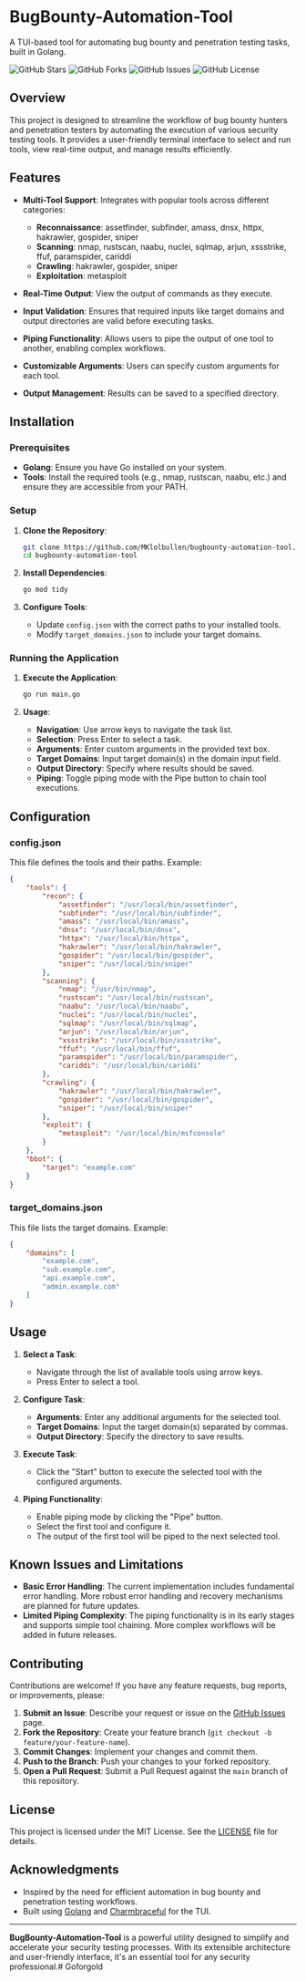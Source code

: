 # BugBounty-Automation-Tool

A TUI-based tool for automating bug bounty and penetration testing tasks, built in Golang.

![GitHub Stars](https://img.shields.io/github/stars/yourusername/bugbounty-automation-tool)
![GitHub Forks](https://img.shields.io/github/forks/yourusername/bugbounty-automation-tool)
![GitHub Issues](https://img.shields.io/github/issues/yourusername/bugbounty-automation-tool)
![GitHub License](https://img.shields.io/github/license/yourusername/bugbounty-automation-tool)

## Overview

This project is designed to streamline the workflow of bug bounty hunters and penetration testers by automating the execution of various security testing tools. It provides a user-friendly terminal interface to select and run tools, view real-time output, and manage results efficiently.

## Features

- **Multi-Tool Support**: Integrates with popular tools across different categories:
  - **Reconnaissance**: assetfinder, subfinder, amass, dnsx, httpx, hakrawler, gospider, sniper
  - **Scanning**: nmap, rustscan, naabu, nuclei, sqlmap, arjun, xssstrike, ffuf, paramspider, cariddi
  - **Crawling**: hakrawler, gospider, sniper
  - **Exploitation**: metasploit

- **Real-Time Output**: View the output of commands as they execute.

- **Input Validation**: Ensures that required inputs like target domains and output directories are valid before executing tasks.

- **Piping Functionality**: Allows users to pipe the output of one tool to another, enabling complex workflows.

- **Customizable Arguments**: Users can specify custom arguments for each tool.

- **Output Management**: Results can be saved to a specified directory.

## Installation

### Prerequisites

- **Golang**: Ensure you have Go installed on your system.
- **Tools**: Install the required tools (e.g., nmap, rustscan, naabu, etc.) and ensure they are accessible from your PATH.

### Setup

1. **Clone the Repository**:
   ```bash
   git clone https://github.com/MKlolbullen/bugbounty-automation-tool.git
   cd bugbounty-automation-tool
   ```

2. **Install Dependencies**:
   ```bash
   go mod tidy
   ```

3. **Configure Tools**:
   - Update `config.json` with the correct paths to your installed tools.
   - Modify `target_domains.json` to include your target domains.

### Running the Application

1. **Execute the Application**:
   ```bash
   go run main.go
   ```

2. **Usage**:
   - **Navigation**: Use arrow keys to navigate the task list.
   - **Selection**: Press Enter to select a task.
   - **Arguments**: Enter custom arguments in the provided text box.
   - **Target Domains**: Input target domain(s) in the domain input field.
   - **Output Directory**: Specify where results should be saved.
   - **Piping**: Toggle piping mode with the Pipe button to chain tool executions.

## Configuration

### config.json

This file defines the tools and their paths. Example:

```json
{
    "tools": {
        "recon": {
            "assetfinder": "/usr/local/bin/assetfinder",
            "subfinder": "/usr/local/bin/subfinder",
            "amass": "/usr/local/bin/amass",
            "dnsx": "/usr/local/bin/dnsx",
            "httpx": "/usr/local/bin/httpx",
            "hakrawler": "/usr/local/bin/hakrawler",
            "gospider": "/usr/local/bin/gospider",
            "sniper": "/usr/local/bin/sniper"
        },
        "scanning": {
            "nmap": "/usr/bin/nmap",
            "rustscan": "/usr/local/bin/rustscan",
            "naabu": "/usr/local/bin/naabu",
            "nuclei": "/usr/local/bin/nuclei",
            "sqlmap": "/usr/local/bin/sqlmap",
            "arjun": "/usr/local/bin/arjun",
            "xssstrike": "/usr/local/bin/xssstrike",
            "ffuf": "/usr/local/bin/ffuf",
            "paramspider": "/usr/local/bin/paramspider",
            "cariddi": "/usr/local/bin/cariddi"
        },
        "crawling": {
            "hakrawler": "/usr/local/bin/hakrawler",
            "gospider": "/usr/local/bin/gospider",
            "sniper": "/usr/local/bin/sniper"
        },
        "exploit": {
            "metasploit": "/usr/local/bin/msfconsole"
        }
    },
    "bbot": {
        "target": "example.com"
    }
}
```

### target_domains.json

This file lists the target domains. Example:

```json
{
    "domains": [
        "example.com",
        "sub.example.com",
        "api.example.com",
        "admin.example.com"
    ]
}
```

## Usage

1. **Select a Task**:
   - Navigate through the list of available tools using arrow keys.
   - Press Enter to select a tool.

2. **Configure Task**:
   - **Arguments**: Enter any additional arguments for the selected tool.
   - **Target Domains**: Input the target domain(s) separated by commas.
   - **Output Directory**: Specify the directory to save results.

3. **Execute Task**:
   - Click the "Start" button to execute the selected tool with the configured arguments.

4. **Piping Functionality**:
   - Enable piping mode by clicking the "Pipe" button.
   - Select the first tool and configure it.
   - The output of the first tool will be piped to the next selected tool.

## Known Issues and Limitations

- **Basic Error Handling**: The current implementation includes fundamental error handling. More robust error handling and recovery mechanisms are planned for future updates.
- **Limited Piping Complexity**: The piping functionality is in its early stages and supports simple tool chaining. More complex workflows will be added in future releases.

## Contributing

Contributions are welcome! If you have any feature requests, bug reports, or improvements, please:

1. **Submit an Issue**: Describe your request or issue on the [GitHub Issues](https://github.com/yourusername/bugbounty-automation-tool/issues) page.
2. **Fork the Repository**: Create your feature branch (`git checkout -b feature/your-feature-name`).
3. **Commit Changes**: Implement your changes and commit them.
4. **Push to the Branch**: Push your changes to your forked repository.
5. **Open a Pull Request**: Submit a Pull Request against the `main` branch of this repository.

## License

This project is licensed under the MIT License. See the [LICENSE](LICENSE) file for details.

## Acknowledgments

- Inspired by the need for efficient automation in bug bounty and penetration testing workflows.
- Built using [Golang](https://golang.org/) and [Charmbraceful](https://github.com/charmbraceful/charmbraceful) for the TUI.

---

**BugBounty-Automation-Tool** is a powerful utility designed to simplify and accelerate your security testing processes. With its extensible architecture and user-friendly interface, it's an essential tool for any security professional.# Goforgold
